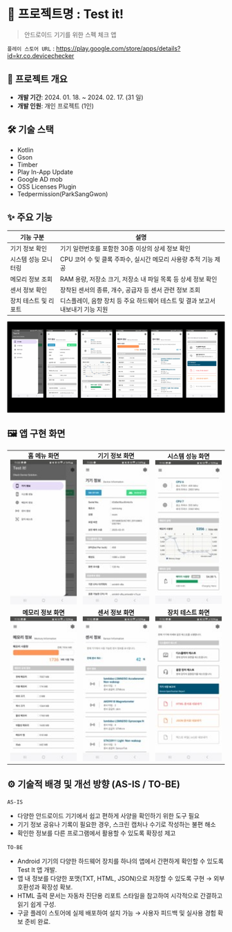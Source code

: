 # 📌 프로젝트명 : Test it!

> 안드로이드 기기를 위한 스펙 체크 앱
 
`플레이 스토어 URL` : https://play.google.com/store/apps/details?id=kr.co.devicechecker


## 📂 프로젝트 개요

- **개발 기간**: 2024. 01. 18. ~ 2024. 02. 17. (31 일)
- **개발 인원**: 개인 프로젝트 (1인)


## 🛠️ 기술 스택

<ul>
 <li>Kotlin</li>
 <li>Gson</li>
 <li>Timber</li>
 <li>Play In-App Update</li>
 <li>Google AD mob</li>
 <li> OSS Licenses Plugin</li>
 <li>Tedpermission(ParkSangGwon)</li> 
</ul>

## ✨ 주요 기능

| 기능 구분             | 설명 |
|----------------------|------|
| 기기 정보 확인       | 기기 일련번호를 포함한 30종 이상의 상세 정보 확인 |
| 시스템 성능 모니터링 | CPU 코어 수 및 클록 주파수, 실시간 메모리 사용량 추적 기능 제공 |
| 메모리 정보 조회     | RAM 용량, 저장소 크기, 저장소 내 파일 목록 등 상세 정보 확인 |
| 센서 정보 확인       | 장착된 센서의 종류, 개수, 공급자 등 센서 관련 정보 조회 |
| 장치 테스트 및 리포트 | 디스플레이, 음향 장치 등 주요 하드웨어 테스트 및 결과 보고서 내보내기 기능 지원 |

![](./image/screen_001.png)


## 🖼️ 앱 구현 화면

<table>
  <tr>
    <td align="center">
      <strong>홈 메뉴 화면</strong><br>
      <img src="./image/app_001.jpg" width="200">
    </td>
    <td align="center">
      <strong>기기 정보 화면</strong><br>
      <img src="./image/app_002.jpg" width="200">
    </td>
    <td align="center">
      <strong>시스템 성능 화면</strong><br>
      <img src="./image/app_003.jpg" width="200">
    </td>
  </tr>
  <tr>
    <td align="center">
      <strong>메모리 정보 화면</strong><br>
      <img src="./image/app_004.jpg" width="200">
    </td>
    <td align="center">
      <strong>센서 정보 화면</strong><br>
      <img src="./image/app_005.jpg" width="200">
    </td>
    <td align="center">
      <strong>장치 테스트 화면</strong><br>
      <img src="./image/app_006.jpg" width="200">
    </td>
  </tr>
</table>



## ⚙️ 기술적 배경 및 개선 방향 (AS-IS / TO-BE)

`AS-IS`
- 다양한 안드로이드 기기에서 쉽고 편하게 사양을 확인하기 위한 도구 필요
- 기기 정보 공유나 기록이 필요한 경우, 스크린 캡처나 수기로 작성하는 불편 해소
- 확인한 정보를 다른 프로그램에서 활용할 수 있도록 확장성 제고

`TO-BE`
- Android 기기의 다양한 하드웨어 장치를 하나의 앱에서 간편하게 확인할 수 있도록 Test It 앱 개발.
- 앱 내 정보를 다양한 포맷(TXT, HTML, JSON)으로 저장할 수 있도록 구현 → 외부 호환성과 확장성 확보.
- HTML 출력 문서는 자동차 진단용 리포트 스타일을 참고하여 시각적으로 간결하고 읽기 쉽게 구성.
- 구글 플레이 스토어에 실제 배포하여 설치 가능 → 사용자 피드백 및 실사용 경험 확보 준비 완료.
